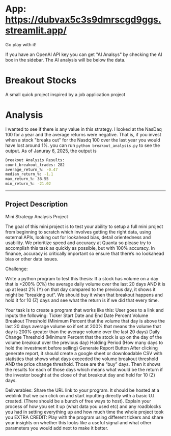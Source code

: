 # App: https://dubvax5c3s9dmrscgd9ggs.streamlit.app/
Go play with it! 

If you have an OpenAI API key you can get "AI Analsys" by checking the AI box in the sidebar. The AI analysis will be below the data. 

# Breakout Stocks
A small quick project inspired by a job application project

# Analysis
I wanted to see if there is any value in this strategy. I looked at the NasDaq 100 for a year and the average returns were negative. That is, if you invest when a stock "breaks out" for the Nasdq 100 over the last year you would have lost around 1%. you can run `python breakout_analysis.py` to see the output. As of Januray 6, 2025, the output is 

```bash
Breakout Analysis Results:
count_breakout_trades: 282
average_return_%: -0.47
median_return_%: -1.1
max_return_%: 38.55
min_return_%: -21.02
```

---

## Project Description
Mini Strategy Analysis Project

The goal of this mini project is to test your ability to setup a full mini project from beginning to scratch which involves getting the right data, using external APIs, looking out for lookahead bias, detail orientedness and usability.  We prioritize speed and accuracy at Quanta so please try to accomplish this task as quickly as possible, but with 100% accuracy. In finance, accuracy is critically important so ensure that there’s no lookahead bias or other data issues. 

Challenge: 

Write a python program to test this thesis: 
If a stock has volume on a day that is >200% (X%) the average daily volume over the last 20 days AND it is up at least 2% (Y) on that day compared to the previous day, it shows it might be “breaking out”. We should buy it when that breakout happens and hold it for 10 (Z) days and see what the return is if we did that every time. 

Your task is to create a program that works like this: 
User goes to a link and inputs the following: 
Ticker
Start Date and End Date
Percent Volume Breakout Threshold (Minimum Percent that the volume that day is above the last 20 days average volume so if set at 200% that means the volume that day is 200% greater than the average volume over the last 20 days) 
Daily Change Threshold (Minimum Percent that the stock is up on the day of the volume breakout over the previous day)
Holding Period (How many days to hold the investment before selling)
Generate Report Button
After clicking generate report, it should create a google sheet or downloadable CSV with statistics that shows what days exceeded the volume breakout threshold AND the price change threshold. Those are the “buy” days. Then it shows the results for each of those days which means what would be the return if the investor bought at the close of that breakout day and held for 10 (Z) days.  


Deliverables: 
Share the URL link to your program. It should be hosted at a weblink that we can click on and start inputting directly with a basic U.I. created. (There should be a bunch of free ways to host). 
Explain your process of how you set it up (what data you used etc) and any roadblocks you had in setting everything up and how much time the whole project took you
EXTRA CREDIT: Play with the program using different tickers and share your insights on whether this looks like a useful signal and what other parameters you would add next to make it better.

